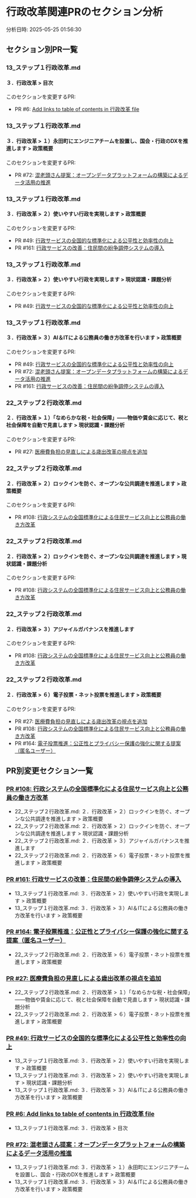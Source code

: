 # 行政改革関連PRのセクション分析

分析日時: 2025-05-25 01:56:30

## セクション別PR一覧

### 13_ステップ１行政改革.md
#### ３．行政改革 > 目次
このセクションを変更するPR:
- PR #6: [Add links to table of contents in 行政改革 file](https://github.com/team-mirai/policy/pull/6)

### 13_ステップ１行政改革.md
#### ３．行政改革 > １）永田町にエンジニアチームを設置し、国会・行政のDXを推進します > 政策概要
このセクションを変更するPR:
- PR #72: [混老頭さん提案：オープンデータプラットフォームの構築によるデータ活用の推進](https://github.com/team-mirai/policy/pull/72)

### 13_ステップ１行政改革.md
#### ３．行政改革 > ２）使いやすい行政を実現します > 政策概要
このセクションを変更するPR:
- PR #49: [行政サービスの全国的な標準化による公平性と効率性の向上](https://github.com/team-mirai/policy/pull/49)
- PR #161: [行政サービスの改善：住民間の紛争調停システムの導入](https://github.com/team-mirai/policy/pull/161)

### 13_ステップ１行政改革.md
#### ３．行政改革 > ２）使いやすい行政を実現します > 現状認識・課題分析
このセクションを変更するPR:
- PR #49: [行政サービスの全国的な標準化による公平性と効率性の向上](https://github.com/team-mirai/policy/pull/49)

### 13_ステップ１行政改革.md
#### ３．行政改革 > ３）AI＆ITによる公務員の働き方改革を行います > 政策概要
このセクションを変更するPR:
- PR #49: [行政サービスの全国的な標準化による公平性と効率性の向上](https://github.com/team-mirai/policy/pull/49)
- PR #72: [混老頭さん提案：オープンデータプラットフォームの構築によるデータ活用の推進](https://github.com/team-mirai/policy/pull/72)
- PR #161: [行政サービスの改善：住民間の紛争調停システムの導入](https://github.com/team-mirai/policy/pull/161)

### 22_ステップ２行政改革.md
#### ２．行政改革 > １）「なめらかな税・社会保障」——物価や賃金に応じて、税と社会保障を自動で見直します > 現状認識・課題分析
このセクションを変更するPR:
- PR #27: [医療費負担の見直しによる歳出改革の視点を追加](https://github.com/team-mirai/policy/pull/27)

### 22_ステップ２行政改革.md
#### ２．行政改革 > ２）ロックインを防ぐ、オープンな公共調達を推進します > 政策概要
このセクションを変更するPR:
- PR #108: [行政システムの全国標準化による住民サービス向上と公務員の働き方改革](https://github.com/team-mirai/policy/pull/108)

### 22_ステップ２行政改革.md
#### ２．行政改革 > ２）ロックインを防ぐ、オープンな公共調達を推進します > 現状認識・課題分析
このセクションを変更するPR:
- PR #108: [行政システムの全国標準化による住民サービス向上と公務員の働き方改革](https://github.com/team-mirai/policy/pull/108)

### 22_ステップ２行政改革.md
#### ２．行政改革 > ３）アジャイルガバナンスを推進します
このセクションを変更するPR:
- PR #108: [行政システムの全国標準化による住民サービス向上と公務員の働き方改革](https://github.com/team-mirai/policy/pull/108)

### 22_ステップ２行政改革.md
#### ２．行政改革 > ６）電子投票・ネット投票を推進します > 政策概要
このセクションを変更するPR:
- PR #27: [医療費負担の見直しによる歳出改革の視点を追加](https://github.com/team-mirai/policy/pull/27)
- PR #108: [行政システムの全国標準化による住民サービス向上と公務員の働き方改革](https://github.com/team-mirai/policy/pull/108)
- PR #164: [電子投票推進：公正性とプライバシー保護の強化に関する提案（匿名ユーザー）](https://github.com/team-mirai/policy/pull/164)

## PR別変更セクション一覧

### [PR #108: 行政システムの全国標準化による住民サービス向上と公務員の働き方改革](https://github.com/team-mirai/policy/pull/108)
- 22_ステップ２行政改革.md: ２．行政改革 > ２）ロックインを防ぐ、オープンな公共調達を推進します > 政策概要
- 22_ステップ２行政改革.md: ２．行政改革 > ２）ロックインを防ぐ、オープンな公共調達を推進します > 現状認識・課題分析
- 22_ステップ２行政改革.md: ２．行政改革 > ３）アジャイルガバナンスを推進します
- 22_ステップ２行政改革.md: ２．行政改革 > ６）電子投票・ネット投票を推進します > 政策概要

### [PR #161: 行政サービスの改善：住民間の紛争調停システムの導入](https://github.com/team-mirai/policy/pull/161)
- 13_ステップ１行政改革.md: ３．行政改革 > ２）使いやすい行政を実現します > 政策概要
- 13_ステップ１行政改革.md: ３．行政改革 > ３）AI＆ITによる公務員の働き方改革を行います > 政策概要

### [PR #164: 電子投票推進：公正性とプライバシー保護の強化に関する提案（匿名ユーザー）](https://github.com/team-mirai/policy/pull/164)
- 22_ステップ２行政改革.md: ２．行政改革 > ６）電子投票・ネット投票を推進します > 政策概要

### [PR #27: 医療費負担の見直しによる歳出改革の視点を追加](https://github.com/team-mirai/policy/pull/27)
- 22_ステップ２行政改革.md: ２．行政改革 > １）「なめらかな税・社会保障」——物価や賃金に応じて、税と社会保障を自動で見直します > 現状認識・課題分析
- 22_ステップ２行政改革.md: ２．行政改革 > ６）電子投票・ネット投票を推進します > 政策概要

### [PR #49: 行政サービスの全国的な標準化による公平性と効率性の向上](https://github.com/team-mirai/policy/pull/49)
- 13_ステップ１行政改革.md: ３．行政改革 > ２）使いやすい行政を実現します > 政策概要
- 13_ステップ１行政改革.md: ３．行政改革 > ２）使いやすい行政を実現します > 現状認識・課題分析
- 13_ステップ１行政改革.md: ３．行政改革 > ３）AI＆ITによる公務員の働き方改革を行います > 政策概要

### [PR #6: Add links to table of contents in 行政改革 file](https://github.com/team-mirai/policy/pull/6)
- 13_ステップ１行政改革.md: ３．行政改革 > 目次

### [PR #72: 混老頭さん提案：オープンデータプラットフォームの構築によるデータ活用の推進](https://github.com/team-mirai/policy/pull/72)
- 13_ステップ１行政改革.md: ３．行政改革 > １）永田町にエンジニアチームを設置し、国会・行政のDXを推進します > 政策概要
- 13_ステップ１行政改革.md: ３．行政改革 > ３）AI＆ITによる公務員の働き方改革を行います > 政策概要

